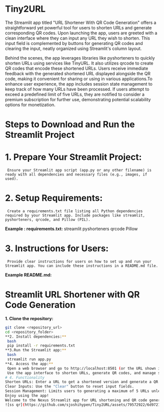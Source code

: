 # Tiny2URL

The Streamlit app titled "URL Shortener With QR Code Generation" offers a straightforward yet powerful tool for users to shorten URLs and generate corresponding QR codes. Upon launching the app, users are greeted with a clean interface where they can input any URL they wish to shorten. This input field is complemented by buttons for generating QR codes and clearing the input, neatly organized using Streamlit's column layout.

Behind the scenes, the app leverages libraries like pyshorteners to quickly shorten URLs using services like TinyURL. It also utilizes qrcode to create QR codes that encode these shortened URLs. Users receive immediate feedback with the generated shortened URL displayed alongside the QR code, making it convenient for sharing or using in various applications.To enhance user experience, the app includes session state management to keep track of how many URLs have been processed. If users attempt to exceed a predefined limit of five URLs, they are notified to consider a premium subscription for further use, demonstrating potential scalability options for monetization.


# Steps to Download and Run the Streamlit Project
# 1. Prepare Your Streamlit Project:
     Ensure your Streamlit app script (app.py or any other filename) is ready with all dependencies and necessary files (e.g., images, if used).
# 2. Setup Requirements:
     Create a requirements.txt file listing all Python dependencies required by your Streamlit app. Include packages like streamlit, pyshorteners, qrcode, and Pillow (PIL).
**Example :  requirements.txt:**
             streamlit
             pyshorteners
             qrcode
             Pillow
# 3. Instructions for Users:
     Provide clear instructions for users on how to set up and run your Streamlit app. You can include these instructions in a README.md file.
**Example README.md:**
# Streamlit URL Shortener with QR Code Generation
**1. Clone the repository:**
   ```bash
   git clone <repository_url>
   cd <repository_folder>
**2. Install dependencies:**
    bash
    pip install -r requirements.txt
**3.Run the Streamlit app:**
    bash
    streamlit run app.py
**4. Access the app:**
    Open a web browser and go to http://localhost:8501 (or the URL shown in the terminal after running Streamlit).
    Use the app interface to shorten URLs, generate QR codes, and manage sessions.
# 4. Functionality
Shorten URLs: Enter a URL to get a shortened version and generate a QR code.
Clear Inputs: Use the "Clear" button to reset input fields.
Session Management: Limits users to generating a maximum of 5 URLs unless they log in or purchase a premium subscription.
Enjoy using the app!
Welcome to the Nexus Streamlit app for URL shortening and QR code generation!
![ss qr](https://github.com/sjoshihypen/Tiny2URL/assets/79572922/6d972197-4726-40af-9896-10002cfafe15)





